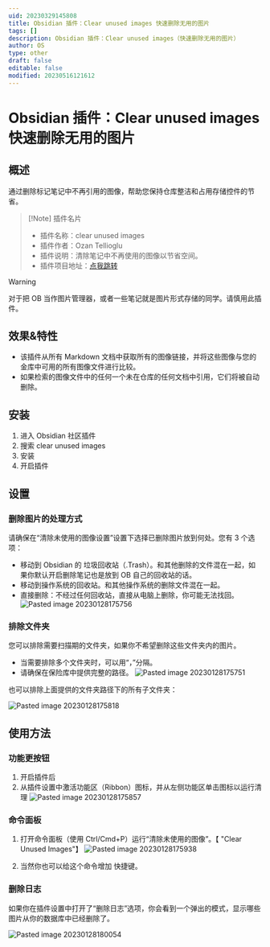 ```yaml
---
uid: 20230329145808
title: Obsidian 插件：Clear unused images 快速删除无用的图片
tags: []
description: Obsidian 插件：Clear unused images（快速删除无用的图片）
author: OS
type: other
draft: false
editable: false
modified: 20230516121612
---
```


# Obsidian 插件：Clear unused images 快速删除无用的图片

## 概述

通过删除标记笔记中不再引用的图像，帮助您保持仓库整洁和占用存储控件的节省。

> [!Note] 插件名片
> - 插件名称：clear unused images
> - 插件作者：Ozan Tellioglu
> - 插件说明：清除笔记中不再使用的图像以节省空间。
> - 插件项目地址：[点我跳转](https://github.com/ozntel/oz-clear-unused-images-obsidian)

> [!Warning]
> 对于把 OB 当作图片管理器，或者一些笔记就是图片形式存储的同学。请慎用此插件。

## 效果&特性

- 该插件从所有 Markdown 文档中获取所有的图像链接，并将这些图像与您的金库中可用的所有图像文件进行比较。
- 如果检索的图像文件中的任何一个未在仓库的任何文档中引用，它们将被自动删除。

## 安装

1. 进入 Obsidian 社区插件
2. 搜索 clear unused images
3. 安装
4. 开启插件

## 设置

### 删除图片的处理方式

请确保在“清除未使用的图像设置”设置下选择已删除图片放到何处。您有 3 个选项：

- 移动到 Obsidian 的 垃圾回收站（.Trash）。和其他删除的文件混在一起，如果你默认开启删除笔记也是放到 OB 自己的回收站的话。
- 移动到操作系统的回收站。和其他操作系统的删除文件混在一起。
- 直接删除：不经过任何回收站，直接从电脑上删除，你可能无法找回。
    ![Pasted image 20230128175756](https://cdn.pkmer.cn/images/f1837d7771ea3af8844d4827bd1040d6_MD5.png!pkmer)

### 排除文件夹

您可以排除需要扫描期的文件夹，如果你不希望删除这些文件夹内的图片。

- 当需要排除多个文件夹时，可以用“，”分隔。
- 请确保在保险库中提供完整的路径。
    ![Pasted image 20230128175751](https://cdn.pkmer.cn/images/a4a1c29058ee2bc2ae59e85b130216d5_MD5.png!pkmer)

也可以排除上面提供的文件夹路径下的所有子文件夹：

![Pasted image 20230128175818](https://cdn.pkmer.cn/images/a1007c783b8bacac6b31c12a3f21edee_MD5.png!pkmer)

## 使用方法

### 功能更按钮

1. 开启插件后
2. 从插件设置中激活功能区（Ribbon）图标，并从左侧功能区单击图标以运行清理
   ![Pasted image 20230128175857](https://cdn.pkmer.cn/images/0fcfc4bfb2a022061cd065cdbad9f36f_MD5.png!pkmer)

### 命令面板

1. 打开命令面板（使用 Ctrl/Cmd+P）运行“清除未使用的图像”。【 "Clear Unused Images"】
   ![Pasted image 20230128175938](https://cdn.pkmer.cn/images/30201755cb521b5d57b16f878ae13903_MD5.png!pkmer)

2. 当然你也可以给这个命令增加 快捷键。

### 删除日志

如果你在插件设置中打开了“删除日志”选项，你会看到一个弹出的模式，显示哪些图片从你的数据库中已经删除了。

![Pasted image 20230128180054](https://cdn.pkmer.cn/images/ffa739e449346b4157680143ef4a3a88_MD5.png!pkmer)
